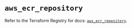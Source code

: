 # `aws_ecr_repository`

Refer to the Terraform Registry for docs: [`aws_ecr_repository`](https://registry.terraform.io/providers/hashicorp/aws/6.0.0/docs/resources/ecr_repository).
